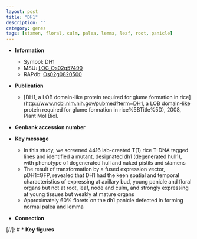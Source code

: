 ```yaml
---
layout: post
title: "DH1"
description: ""
category: genes
tags: [stamen, floral, culm, palea, lemma, leaf, root, panicle]
---
```


* **Information**  
    + Symbol: DH1  
    + MSU: [LOC_Os02g57490](http://rice.uga.edu/cgi-bin/ORF_infopage.cgi?orf=LOC_Os02g57490)  
    + RAPdb: [Os02g0820500](https://rapdb.dna.affrc.go.jp/locus/?name=Os02g0820500)  

* **Publication**  
    + [DH1, a LOB domain-like protein required for glume formation in rice](http://www.ncbi.nlm.nih.gov/pubmed?term=DH1, a LOB domain-like protein required for glume formation in rice%5BTitle%5D), 2008, Plant Mol Biol.

* **Genbank accession number**  

* **Key message**  
    + In this study, we screened 4416 lab-created T(1) rice T-DNA tagged lines and identified a mutant, designated dh1 (degenerated hull1), with phenotype of degenerated hull and naked pistils and stamens
    + The result of transformation by a fused expression vector, pDH1::GFP, revealed that DH1 had the keen spatial and temporal characteristics of expressing at axillary bud, young panicle and floral organs but not at root, leaf, node and culm, and strongly expressing at young tissues but weakly at mature organs
    + Approximately 60% florets on the dh1 panicle defected in forming normal palea and lemma

* **Connection**  

[//]: # * **Key figures**  


